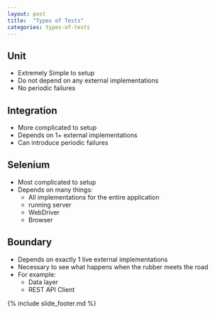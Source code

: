 ```yaml
---
layout: post
title:  "Types of Tests"
categories: types-of-tests
---
```


## Unit
* Extremely Simple to setup
* Do not depend on any external implementations
* No periodic failures

## Integration
* More complicated to setup
* Depends on 1+ external implementations
* Can introduce periodic failures

## Selenium
* Most complicated to setup
* Depends on many things:
    * All implementations for the entire application
    * running server
    * WebDriver
    * Browser

## Boundary
* Depends on exactly 1 live external implementations
* Necessary to see what happens when the rubber meets the road
* For example:
    * Data layer
    * REST API Client

{% include slide_footer.md %}
